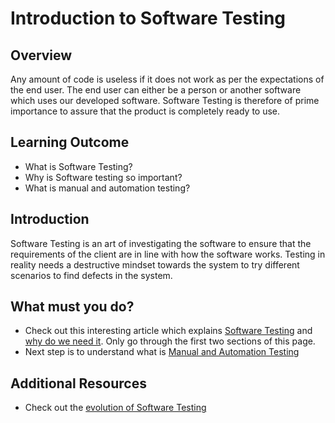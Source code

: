 # Introduction to Software Testing

## Overview

Any amount of code is useless if it does not work as per the expectations of the end user. The end user can either be a person or another software which uses our developed software. 
Software Testing is therefore of prime importance to assure that the product is completely ready to use.
   

## Learning Outcome

- What is Software Testing?
- Why is Software testing so important?
- What is manual and automation testing?

## Introduction
Software Testing is an art of investigating the software to ensure that the requirements of the client are in line with how the software works. Testing in reality needs a destructive mindset towards the system to try different scenarios to find defects in the system.


## What must you do?
- Check out this interesting article which explains [Software Testing](https://www.edureka.co/blog/what-is-software-testing/#softwaretesting) and [why do we need it](https://www.edureka.co/blog/what-is-software-testing/#need). Only go through the first two sections of this page.
- Next step is to understand what is [Manual and Automation Testing](https://www.guru99.com/difference-automated-vs-manual-testing.html)

## Additional Resources
- Check out the [evolution of Software Testing](http://www.testingreferences.com/testinghistory.php)

